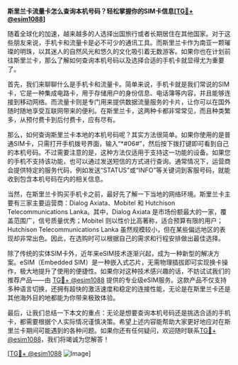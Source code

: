 **斯里兰卡流量卡怎么查询本机号码？轻松掌握你的SIM卡信息[[TG💪+ @esim1088](https://t.me/s/esim1088)]**

随着全球化的加速，越来越多的人选择出国旅行或者长期居住在其他国家。对于这些朋友来说，手机卡和流量卡是必不可少的通讯工具。而斯里兰卡作为南亚一颗璀璨的明珠，以其迷人的自然风光和悠久的文化吸引着无数游客。如果你也在计划前往斯里兰卡，那么了解如何查询本机号码以及选择合适的手机卡就显得尤为重要了。

首先，我们来聊聊什么是手机卡和流量卡。简单来说，手机卡就是我们常说的SIM卡，它是一种集成电路卡，用于存储用户的身份信息、电话簿等内容，并且能够连接到移动网络。而流量卡则是专门用来提供数据流量服务的卡片，让你可以在国外随时随地享受互联网带来的便利。在斯里兰卡，这两种卡都非常常见，而且种类繁多，从预付费卡到后付费卡，应有尽有。

那么，如何查询斯里兰卡本地的本机号码呢？其实方法很简单。如果你使用的是普通SIM卡，只需打开手机拨号界面，输入“*#06#”，然后按下拨打键即可看到自己的本机号码。不过需要注意的是，这种方法仅适用于支持这一功能的设备。如果您的手机不支持该功能，也可以通过发送短信的方式进行查询。通常情况下，运营商会提供特定的服务代码，例如发送“STATUS”或“INFO”等关键词到客服号码，就能收到包含本机号码在内的相关信息。

当然，在斯里兰卡购买手机卡之前，最好先了解一下当地的网络环境。斯里兰卡主要有三家主要运营商：Dialog Axiata、Mobitel 和 Hutchison Telecommunications Lanka。其中，Dialog Axiata 是市场份额最大的一家，覆盖范围广，信号质量优秀；Mobitel 则以性价比高著称，适合预算有限的用户；Hutchison Telecommunications Lanka 虽然规模较小，但在某些偏远地区的表现却非常出色。因此，在选购时可以根据自己的需求和行程安排做出最佳选择。

除了传统的实体SIM卡外，近年来eSIM技术逐渐兴起，成为一种新型的解决方案。eSIM（Embedded SIM）是一种嵌入式芯片，无需物理插拔即可实现换卡操作，极大地提升了使用的便捷性。如果你对这种技术感兴趣的话，不妨试试我们的推荐产品——由 [TG💪+ @esim1088](https://t.me/s/esim1088) 提供的专业级eSIM服务。这款产品不仅支持多种语言切换，还拥有超快的激活速度和稳定的连接性能，无论是在斯里兰卡还是其他海外目的地都能为你带来极致体验。

最后，让我们总结一下本文的重点：无论是想要查询本机号码还是挑选合适的手机卡，都需要根据个人实际情况谨慎决策。希望上述内容能帮助大家更好地应对在斯里兰卡期间可能遇到的各种问题。如果你还有任何疑问，欢迎随时联系[TG💪+ @esim1088](https://t.me/s/esim1088)，我们将竭诚为您解答！

[[TG💪+ @esim1088](https://t.me/s/esim1088) ![Image](https://i.postimg.cc/4NQfJmqS/Snipaste-2025-05-13-00-14-12.png)]